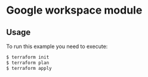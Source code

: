 # Google workspace module

## Usage

To run this example you need to execute:

```bash
$ terraform init
$ terraform plan
$ terraform apply
```
